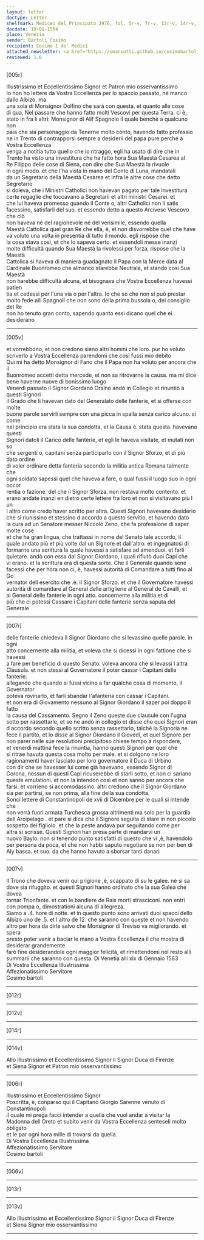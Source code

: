 ```yaml
---
layout: letter
doctype: Letter
shelfmark: Mediceo del Principato 2976, fol. 5r-v, 7r-v, 12r-v, 14r-v, 6r-v, 13r-v
docdate: 19-01-1564
place: Venezia
sender: Bartoli Cosimo
recipient: Cosimo I de' Medici
attached_newsletter: <a href="https://smansutti.github.io/cosimobartoli/texts/3079_033/">3079_033</a>
reviewed: 1.0
---
```


[005r]  
  
  
Illustrissimo et Eccellentissimo Signor et Patron mio osservantissimo  
Io non ho lettere da Vostra Eccellenza per lo spaccio passato, né manco dallo Albizo. ma  
una sola di Monsignor Dolfino che sarà con questa. et quanto alle cose  
di qua, Nel passare che hanno fatto molti Vescovi per questa Terra. ci è,  
stato in fra li altri: Monsignor di Alif Spagnolo il quale benchè a qualcuno non  
paia che sia personaggio da Tenerne molto conto, havendo fatto professio  
ne in Trento di contrapporsi sempre a desiderii del papa pure perché a Vostra Eccellenza  
venga a notitia tutto quello che io ritraggo, egli ha usato di dire che in  
Trento ha visto una investitura che ha fatto hora Sua Maestà Cesarea al  
Re Filippo delle cose di Siena, con dire che Sua Maestà la rivuole  
in ogni modo. et che l'ha vista in mano del Conte di Luna, mandatali  
da un Segretario della Maestà Cesarea et infra le altre cose che detto Segretario  
si doleva, che i Ministri Catholici non havevan pagato per tale investitura  
certe regaglie che toccavano a Segretarii et altri ministri Cesarei. et  
che lui haveva promesso quando il Conte o, altri Catholici non li satis  
facessino, satisfarli del suo. et essendo detto a questo Arcivesc Vescovo che ciò  
non haveva né del ragionevole né del verisimile, essendo quella  
Maestà Cattolica quel gran Re che ella, è, et non disvorrebbe quel che have  
va voluto una volta in presentia di tutto il mondo. egli rispose che  
la cosa stava così, et che lo sapeva certo. et essendoli messe inanzi  
molte difficultà quando Sua Maestà la rivolessi per forza, rispose che la Maestà  
Cattolica si haveva di maniera guadagnato il Papa con la Merce data al  
Cardinale Buonromeo che almanco starebbe Neutrale, et stando così Sua Maestà  
non harebbe difficultà alcuna, et bisognava che Vostra Eccellenza havessi patien  
tia et cedessi per l'una via o per l'altra. Io che so che non si può prestar  
molto fede alli Spagnoli che non sono della prima bussola o, del consiglio del Re  
non ho tenuto gran conto, sapendo quanto essi dicano quel che ei desiderano  
  
---  

[005v]  
  
  
et vorrebbono, et non credono sieno altri homini che loro. pur ho voluto  
scriverlo a Vostra Eccellenza parendomi che così fussi mio debito  
Qui mi ha detto Monsignor di Fano che il Papa non ha voluto per ancora che il  
Buonromeo accetti detta mercede, et non sa ritrovarne la causa. ma mi dice  
bene haverne nuove di bonissimo luogo  
Venerdì passato il Signor Giordano Orsino andò in Collegio et rinuntiò a questi Signori  
il Grado che li havevan dato del Generalato delle fanterie, et si offerse con molte  
buone parole servirli sempre con una picca in spalla senza carico alcuno. sì come  
nel principio era stata la sua condotta, et la Causa è. stata questa. havevano questi  
Signori datoli il Carico delle fanterie, et egli le haveva visitate, et mutati non so  
che sergenti o, capitani senza participarlo con il Signor Sforzo, et di più dato ordine  
di voler ordinare detta fanteria secondo la militia antica Romana talmente che  
ogni soldato sapessi quel che haveva a fare, o qual fussi il luogo suo in ogni occor  
rentia o fazione. del che il Signor Sforza. non restava molto contento. et  
erano andate inanzi en dietro certe lettere fra loro et non si visitavano più l un  
l altro come credo haver scritto per altra. Questi Signori havevano desiderio  
che si riunissino et stessino d accordo a questo servitio, et havendo dato  
la cura ad un Senatore messer Niccolò Zeno, che fa professione di saper molte cose  
et che ha gran lingua, che trattassi in nome del Senato tale accordo, il  
quale andato più et più volte dal un Signore et dall'altro. et ingegnatosi di  
formarne una scrittura la quale havessi a satisfare ad amenduoi. et farli  
quietare. andò con essa dal Signor Giordano, i quali rifiutò duoi Capi che  
vi erano. et la scrittura era di questa sorte. Che il Generale quando sene  
facessi che per hora non ci, è, havessi autorità di Comandare a tutti fino al Go  
vernator dell esercito che .è. il Signor Sforzo. et che il Governatore havessi  
autorità di comandare al General delle artiglierie al General de Cavalli, et  
al General delle fanterie in ogni atto. concernente alla militia et di  
più che ci potessi Cassare i Capitani delle fanterie senza saputa del Generale  
  
---  

[007r]  
  
  
delle fanterie chiedeva il Signor Giordano che si levassino quelle parole. in ogni  
atto concernente alla militia, et voleva che si dicessi in ogni fattione che si havessi  
a fare per beneficio di questo Senato. voleva ancora che si levassi l altra  
Clausula. et non stessi al Governatore il poter cassar i Capitani delle fanterie.  
allegando che quando si fussi vicino a far qualche cosa di momento, il Governator  
poteva rovinarlo, et farli sbandar l'afanteria con cassar i Capitani.  
et non era di Giovamento nessuno al Signor Giordano il saper poi doppo il fatto  
la causa del Cassamento. Segno il Zeno queste due clausule con l'ugna  
sotto per rassettarle, et se ne andò in collegio et disse che quei Signori eran  
d accordo secondo quello scritto senza rassettarlo, talchè la Signoria ne  
fece il partito, et lo disse al Signor Giordano il Giovedì, et quel Signore per  
non parer nelle sue resolutioni precipitoso chiese tempo a rispondere,  
et venerdì mattina fece la rinuntia, hanno questi Signori per quel che  
si ritrae havuta questa cosa molto per male. et si dolgono ne loro  
ragionamenti haver lasciato per loro governatore il Duca di Urbino  
con dir che se havesser lui come già havevano, essendo Signor di  
Corona, nessun di questi Capi ricuserebbe di starli sotto, et non ci sariano  
queste emulationi. et non la intendon così et non sanno per ancora che  
farsi. et vorrieno si accomodassino. altri credono che il Signor Giordano  
sia per partirsi, se non prima, alla fine della sua condotta.  
Sonci lettere di Constantinopoli de xvii di Dicembre per le quali si intende che  
non verrà fuori armata Turchesca grossa altrimenti ma solo per la guardia  
dell Arcipelago . et pare si dica che il Signore seguita di stare in non piccolo  
sospetto del figliolo. et che la peste andava pur seguitando come per  
altra si scrisse. Questi Signori han presa parte di mandarvi un  
nuovo Baylo. non si tenendo punto satisfatti di questo che vi ,è, havendolo  
per persona da poca, et che non habbi saputo negotiare se non per ben di  
Aly bassa. et suo. da che hanno havuto a sborsar tanti danari  
  
---  

[007v]  
  
  
Il Trono che doveva venir qui prigione ,è, scappato di su le galee. nè si sa  
dove sia rifuggito. et questi Signori hanno ordinato che la sua Galea che dovea  
tornar Trionfante. et con le bandiere de Rais morti strasciconi. non entri  
con pompa o, dimostrationi alcuna di allegreza.  
Siamo a .4. hore di notte. et in questo punto sono arrivati duoi spacci dello  
Albizo uno de .5. et l altro de 12. che saranno con queste et non havendo  
altro per hora da dirle salvo che Monsignor di Treviso va migliorando. et spera  
presto poter venir a baciar le mano a Vostra Eccellenza il che mostra di desiderar grandemente  
farò fine desiderandole ogni maggior felicità, et rimettendomi nel resto alli  
summarii che saranno con questa. Di Venetia alli xix di Gennaio 1563  
Di Vostra Eccellenza Illustrissima  
Affezionatissimo Servitore  
Cosimo bartoli  
  
---  

[012r]  
  
  
  
---  

[012v]  
  
  
  
---  

[014r]  
  
  
  
---  

[014v]  
  
  
Allo Illustrissimo et Eccellentissimo Signor il Signor Duca di Firenze  
et Siena Signor et Patron mio osservantissimo  
  
---  

[006r]  
  
  
Illustrissimo et Eccellentissimo Signor  
Poscritta, è, conparso qui il Capitano Giorgio Sarenne venuto di Constantinopoli  
il quale mi prega facci intender a quella che vuol andar a visitar la  
Madonna dell Oreto et subito venir da Vostra Eccellenza senteseli molto obligato  
et le par ogni hora mille di trovarsi da quella.  
Di Vostra Eccellenza Illustrissima  
Affezionatissimo Servitore  
Cosimo bartoli  
  
---  

[006v]  
  
  
  
---  

[013r]  
  
  
  
---  

[013v]  
  
  
Allo Illustrissimo et Eccellentissimo Signor il Signor Duca di Firenze  
et Siena Signor mio osservantissimo  
  
---  

